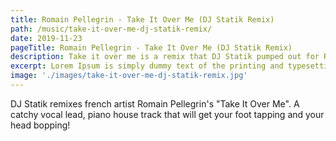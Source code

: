 ```yaml
---
title: Romain Pellegrin - Take It Over Me (DJ Statik Remix)
path: /music/take-it-over-me-dj-statik-remix/
date: 2019-11-23
pageTitle: Romain Pellegrin - Take It Over Me (DJ Statik Remix)
description: Take it over me is a remix that DJ Statik pumped out for Romain Pellegrins deep house groover.
excerpt: Lorem Ipsum is simply dummy text of the printing and typesetting industry. Lorem Ipsum has been the industry's standard dummy text ever since the 1500s, when an unknown printer took a galley of type and scrambled it to make a type specimen book.
image: './images/take-it-over-me-dj-statik-remix.jpg'
---
```


DJ Statik remixes french artist Romain Pellegrin's "Take It Over Me". A catchy vocal lead, piano house track that will get your foot tapping and your head bopping!

